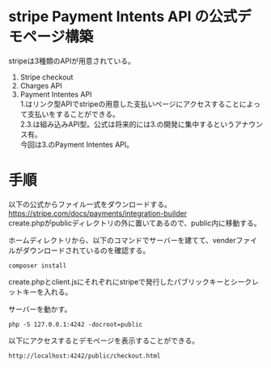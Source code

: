 # stripe Payment Intents API の公式デモページ構築
stripeは3種類のAPIが用意されている。  
1. Stripe checkout  
2. Charges API  
3. Payment Intentes API  
1.はリンク型APIでstripeの用意した支払いページにアクセスすることによって支払いをすることができる。  
2.3.は組み込みAPI型。公式は将来的には3.の開発に集中するというアナウンス有。  
今回は3.のPayment Intentes API。  

# 手順
以下の公式からファイル一式をダウンロードする。  
https://stripe.com/docs/payments/integration-builder  
create.phpがpublicディレクトリの外に置いてあるので、public内に移動する。  

ホームディレクトリから、以下のコマンドでサーバーを建てて、venderファイルがダウンロードされているのを確認する。
```
composer install
```
create.phpとclient.jsにそれぞれにstripeで発行したパブリックキーとシークレットキーを入れる。  

サーバーを動かす。
```
php -S 127.0.0.1:4242 -docroot=public
```
以下にアクセスするとデモページを表示することができる。
```
http://localhost:4242/public/checkout.html
```